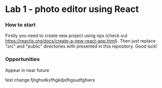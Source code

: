 # Lab 1 - photo editor using React
### How to start
Firstly you need to create new project using npx (check out https://reactjs.org/docs/create-a-new-react-app.html).
Then just replace "src" and "public" directories with presented in this repository.
Good luck!
### Opportunities
Appear in near future

test change fjhghsdkxfhgkdjsfhgsudfghiers